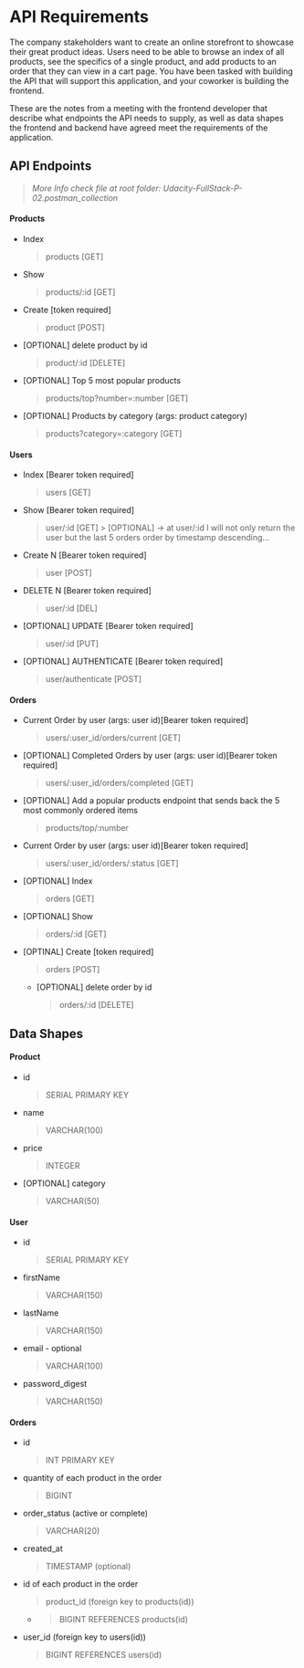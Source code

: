 # API Requirements

The company stakeholders want to create an online storefront to showcase their great product ideas. Users need to be able to browse an index of all products, see the specifics of a single product, and add products to an order that they can view in a cart page. You have been tasked with building the API that will support this application, and your coworker is building the frontend.

These are the notes from a meeting with the frontend developer that describe what endpoints the API needs to supply, as well as data shapes the frontend and backend have agreed meet the requirements of the application.

## API Endpoints

> _More Info check file at root folder: Udacity-FullStack-P-02.postman_collection_

#### Products

- Index
  > products [GET]
- Show
  > products/:id [GET]
- Create [token required]
  > product [POST]
- [OPTIONAL] delete product by id
  > product/:id [DELETE]
- [OPTIONAL] Top 5 most popular products
  > products/top?number=:number [GET]
- [OPTIONAL] Products by category (args: product category)
  > products?category=:category [GET]

#### Users

- Index [Bearer token required]
  > users [GET]
- Show [Bearer token required]
  > user/:id [GET] > [OPTIONAL] -> at user/:id I will not only return the user but the last 5 orders order by timestamp descending...
- Create N [Bearer token required]
  > user [POST]
- DELETE N [Bearer token required]
  > user/:id [DEL]
- [OPTIONAL] UPDATE [Bearer token required]
  > user/:id [PUT]
- [OPTIONAL] AUTHENTICATE [Bearer token required]
  > user/authenticate [POST]

#### Orders

<!-- I just made one endpoint that fullfill the both first request below -->

- Current Order by user (args: user id)[Bearer token required]
  > users/:user_id/orders/current [GET]
- [OPTIONAL] Completed Orders by user (args: user id)[Bearer token required]
  > users/:user_id/orders/completed [GET]
- [OPTIONAL] Add a popular products endpoint that sends back the 5 most commonly ordered items
  > products/top/:number

<!-- The both request above will be replaced by: -->

- Current Order by user (args: user id)[Bearer token required]

  > users/:user_id/orders/:status [GET]

- [OPTIONAL] Index
  > orders [GET]
- [OPTIONAL] Show
  > orders/:id [GET]
- [OPTINAL] Create [token required]
  > orders [POST]
  - [OPTIONAL] delete order by id
    > orders/:id [DELETE]

## Data Shapes

#### Product

- id
  > SERIAL PRIMARY KEY
- name
  > VARCHAR(100)
- price
  > INTEGER
- [OPTIONAL] category
  > VARCHAR(50)

#### User

- id
  > SERIAL PRIMARY KEY
- firstName
  > VARCHAR(150)
- lastName
  > VARCHAR(150)
- email - optional
  > VARCHAR(100)
- password_digest
  > VARCHAR(150)

#### Orders

- id
  > INT PRIMARY KEY
- quantity of each product in the order
  > BIGINT
- order_status (active or complete)
  > VARCHAR(20)
- created_at
  > TIMESTAMP (optional)
- id of each product in the order
  > product_id (foreign key to products(id))
  - > BIGINT REFERENCES products(id)
- user_id (foreign key to users(id))
  > BIGINT REFERENCES users(id)
